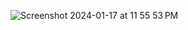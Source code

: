 ![Screenshot 2024-01-17 at 11 55 53 PM](https://github.com/alanlukee/Ventriculomegaly-UNET-Segmentation/assets/99173314/1c322c5e-6843-45c5-ba9e-e8f84859ef54)

